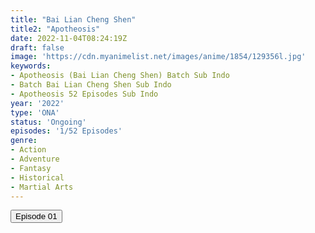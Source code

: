 ```yaml
---
title: "Bai Lian Cheng Shen"
title2: "Apotheosis"
date: 2022-11-04T08:24:19Z
draft: false
image: 'https://cdn.myanimelist.net/images/anime/1854/129356l.jpg'
keywords:
- Apotheosis (Bai Lian Cheng Shen) Batch Sub Indo
- Batch Bai Lian Cheng Shen Sub Indo
- Apotheosis 52 Episodes Sub Indo
year: '2022'
type: 'ONA'
status: 'Ongoing'
episodes: '1/52 Episodes'
genre:
- Action
- Adventure
- Fantasy
- Historical
- Martial Arts
---
```


<div class="d-g gg-5 gtc-r ai-c">
<button onclick="window.open('?arc=SK2eGKyViA_20221104/1/MP4/Kuramanime-APOTHS-01-480p-Anichin','_blank')">Episode 01</button>
</div>